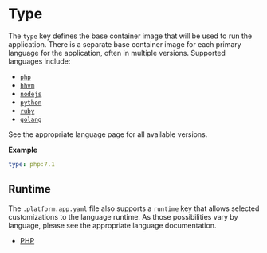 # Type

The `type` key defines the base container image that will be used to run the application. There is a separate base container image for each primary language for the application, often in multiple versions. Supported languages include:

- [`php`](/languages/php.md)
- [`hhvm`](/languages/php.md)
- [`nodejs`](/languages/nodejs.md)
- [`python`](/languages/python.md)
- [`ruby`](/languages/ruby.md)
- [`golang`](/languages/go.md)

See the appropriate language page for all available versions.

**Example**

```yaml
type: php:7.1
```

## Runtime

The `.platform.app.yaml` file also supports a `runtime` key that allows selected customizations to the language runtime. As those possibilities vary by language, please see the appropriate language documentation.

- [PHP](/languages/php.md)
